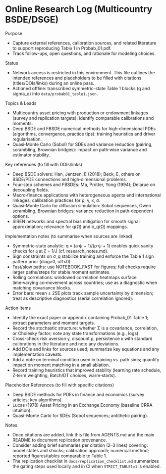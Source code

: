 # Online Research Log (Multicountry BSDE/DSGE)

Purpose

- Capture external references, calibration sources, and related literature to support reproducing Table 1 in Probab_01.pdf.
- Track follow-ups, open questions, and rationale for modeling choices.

Status

- Network access is restricted in this environment. This file outlines the intended references and placeholders to be filled with citations (titles/DOIs/links) during an online pass.
- Actioned offline: transcribed symmetric-state Table 1 blocks (q and sigma_q) into `data/probab01_table1.json`.

Topics & Leads

- Multicountry asset pricing with production or endowment linkages (survey and replication targets): identify comparable calibrations and moments.
- Deep BSDE and FBSDE numerical methods for high‑dimensional PDEs (algorithms, convergence, practice tips): training heuristics and driver regularisation.
- Quasi‑Monte Carlo (Sobol) for SDEs and variance reduction (pairing, scrambling, Brownian bridges): impact on path‑wise variance and estimator stability.

Key references (to fill with DOIs/links)

- Deep BSDE solvers: Han, Jentzen, E (2018); Beck, E, others on BSDE/PDE connections and high‑dimensional problems.
- Four‑step schemes and FBSDEs: Ma, Protter, Yong (1994); Delarue on decoupling fields.
- Macro‑finance applications with heterogeneous agents and international linkages; calibration practices for ρ, γ, κ, σ.
- Quasi‑Monte Carlo for diffusion simulation: Sobol sequences, Owen scrambling, Brownian bridges; variance reduction in path‑dependent options.
- SIREN networks and spectral bias mitigation for smooth signal approximation; relevance for q(Ω) and σ_q(Ω) mappings.

Implementation notes (to summarise when sources are linked)

- Symmetric‑state analytic: q = (a·ψ + 1)/(ρ·ψ + 1) enables quick sanity checks for `q` at ζ = 1/J (cf. research_notes.md).
- Sign constraints on σ_q stabilize training and enforce the Table 1 sign pattern prior (diag>0, off<0).
- Fast/slow paths: use NOTEBOOK_FAST for figures; full checks require larger paths/steps for stable moment estimates.
- Rolling correlations: windowed correlation heatmaps surface time‑varying co‑movement across countries; use as a diagnostic when matching covariance blocks.
- Error bars: mean ± 2SE plots track sample uncertainty by dimension; treat as descriptive diagnostics (serial correlation ignored).

Action Items

- Identify the exact paper or appendix containing Probab_01 Table 1; extract parameters and moment targets.
- Record the stochastic structure: whether Σ is a covariance, correlation, or Cholesky factor; note any state transformations (e.g., logs).
- Cross-check risk aversion γ, discount ρ, persistence κ with standard calibrations in the literature and note any deviations.
- Add DOIs and links for sources used; summarize key equations and any implementation caveats.
- Add a note on terminal condition used in training vs. path sims; quantify impact on moment matching in a small ablation.
- Record training heuristics that improved stability (learning rate schedule, Z‑term weighting, Batch/DT choices, warm‑starts).

Placeholder References (to fill with specific citations)

- Deep BSDE methods for PDEs in finance and economics (survey articles; key algorithms).
- Lucas (1978) Asset Pricing in an Exchange Economy (baseline CRRA intuition).
- Quasi-Monte Carlo for SDEs (Sobol sequences; antithetic pairing).

Notes

- Once citations are added, link this file from AGENTS.md and the main README to document replication provenance.
- Consider adding brief summaries per citation (2–3 lines) covering: model states and shocks; calibration approach; numerical method; reported figures/tables comparable to Table 1.
- The replication checklist in `docs/replication_checklist.md` summarizes the gating steps used locally and in CI when `STRICT_TABLE1=1` is enabled.
